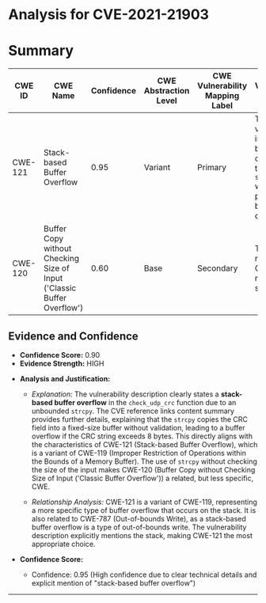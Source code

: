 # Analysis for CVE-2021-21903

# Summary
| CWE ID | CWE Name | Confidence | CWE Abstraction Level | CWE Vulnerability Mapping Label | CWE-Vulnerability Mapping Notes |
|---|---|---|---|---|---|
| CWE-121 | Stack-based Buffer Overflow | 0.95 | Variant | Primary | The vulnerability is a stack-based buffer overflow due to the use of `strcpy` without proper bounds checking. |
| CWE-120 | Buffer Copy without Checking Size of Input ('Classic Buffer Overflow') | 0.60 | Base | Secondary | This CWE is related, but CWE-121 is more specific. |

## Evidence and Confidence

*   **Confidence Score:** 0.90
*   **Evidence Strength:** HIGH

- **Analysis and Justification:**  
  - *Explanation:* The vulnerability description clearly states a **stack-based buffer overflow** in the `check_udp_crc` function due to an unbounded `strcpy`. The CVE reference links content summary provides further details, explaining that the `strcpy` copies the CRC field into a fixed-size buffer without validation, leading to a buffer overflow if the CRC string exceeds 8 bytes. This directly aligns with the characteristics of CWE-121 (Stack-based Buffer Overflow), which is a variant of CWE-119 (Improper Restriction of Operations within the Bounds of a Memory Buffer). The use of `strcpy` without checking the size of the input makes CWE-120 (Buffer Copy without Checking Size of Input ('Classic Buffer Overflow')) a related, but less specific, CWE.

  - *Relationship Analysis:* CWE-121 is a variant of CWE-119, representing a more specific type of buffer overflow that occurs on the stack. It is also related to CWE-787 (Out-of-bounds Write), as a stack-based buffer overflow is a type of out-of-bounds write. The vulnerability description explicitly mentions the stack, making CWE-121 the most appropriate choice.

- **Confidence Score:**  
  - Confidence: 0.95 (High confidence due to clear technical details and explicit mention of "stack-based buffer overflow")

---